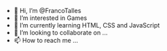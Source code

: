 - 👋 Hi, I’m @FrancoTalles
- 👀 I’m interested in Games
- 🌱 I’m currently learning HTML, CSS and JavaScript
- 💞️ I’m looking to collaborate on ...
- 📫 How to reach me ...

<!---
FrancoTalles/FrancoTalles is a ✨ special ✨ repository because its `README.md` (this file) appears on your GitHub profile.
You can click the Preview link to take a look at your changes.
--->
